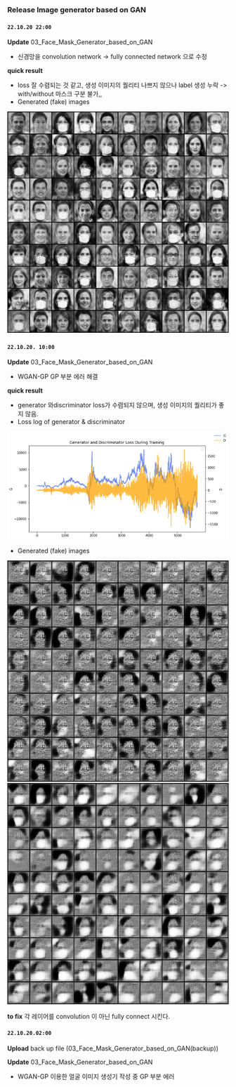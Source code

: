 ### Release Image generator based on GAN
#### `22.10.20 22:00`

**Update** 03_Face_Mask_Generator_based_on_GAN
- 신경망을 convolution network -> fully connected network 으로 수정

**quick result**
- loss 잘 수렴되는 것 같고, 생성 이미지의 퀄리티 나쁘지 않으나 label 생성 누락 -> with/without 마스크 구분 불가,,
- Generated (fake) images
<img src="https://github.com/JiwooKimm/CNUSW22_Project01_ImageClassifier/blob/master/03_ImageGenerator_GAN/figures/WGAN-GP_face_nolabel.png">



#### `22.10.20. 10:00`

**Update** 03_Face_Mask_Generator_based_on_GAN
- WGAN-GP GP 부분 에러 해결
 
**quick result**
- generator 와discriminator loss가 수렴되지 않으며,
 생성 이미지의 퀄리티가 좋지 않음.
- Loss log of generator & discriminator
<img src="https://github.com/JiwooKimm/CNUSW22_Project01_ImageClassifier/blob/master/03_ImageGenerator_GAN/figures/WGAN-GP_loss_log1_conv.png">

- Generated (fake) images
<img src= "https://github.com/JiwooKimm/CNUSW22_Project01_ImageClassifier/blob/master/03_ImageGenerator_GAN/figures/WGAN-GP_face_maskoff_-_conv.png">

<img src= "https://github.com/JiwooKimm/CNUSW22_Project01_ImageClassifier/blob/master/03_ImageGenerator_GAN/figures/WGAN-GP_face_maskon_-_conv.png">
																		   
**to fix**
각 레이어를 convolution 이 아닌 fully connect 시킨다. 


#### `22.10.20.02:00`

**Upload** back up file (03_Face_Mask_Generator_based_on_GAN(backup))

**Update** 03_Face_Mask_Generator_based_on_GAN 
- WGAN-GP 이용한 얼굴 이미지 생성기 작성 중 GP 부분 에러

	
